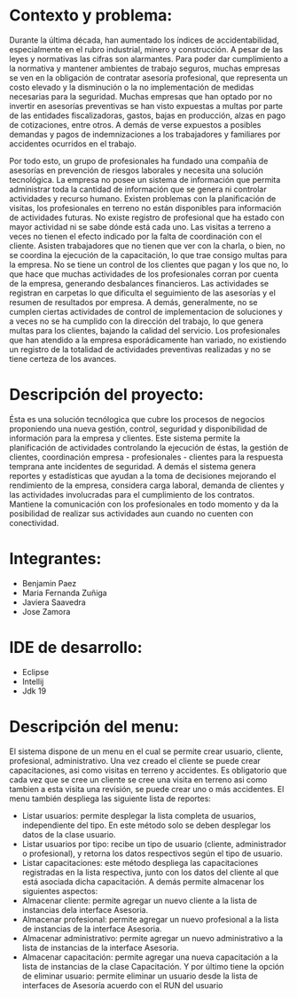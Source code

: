 # Contexto y problema:

 Durante la última década, han aumentado los índices de accidentabilidad, especialmente en el rubro industrial, minero y construcción. A pesar de las leyes y normativas las cifras son alarmantes. Para poder dar cumplimiento a la normativa y mantener ambientes de trabajo seguros, muchas empresas se ven en la obligación de contratar asesoría profesional, que representa un costo elevado y la disminución o la no implementación de medidas necesarias para la seguridad. Muchas empresas que han optado por no invertir en asesorías preventivas se han visto expuestas a multas por parte de las entidades fiscalizadoras, gastos, bajas en producción, alzas en pago de cotizaciones, entre otros. A demás de verse expuestos a posibles demandas y pagos de indemnizaciones a los trabajadores y familiares por accidentes ocurridos en el trabajo.

Por todo esto, un grupo de profesionales ha fundado una compañía de asesorías en prevención de riesgos laborales y necesita una solución tecnológica.
La empresa no posee un sistema de información que permita administrar toda la cantidad de información que se genera ni controlar actividades y recurso humano.
Existen problemas con la planificación de visitas, los profesionales en terreno no están disponibles para información de actividades futuras.
No existe registro de profesional que ha estado con mayor actividad ni se sabe dónde está cada uno.
Las visitas a terreno a veces no tienen el efecto indicado por la falta de coordinación con el cliente. Asisten trabajadores que no tienen que ver con la charla, o bien, no se coordina la ejecución de la capacitación, lo que trae consigo multas para la empresa. No se tiene un control de los clientes que pagan y los que no, lo que hace que muchas actividades de los profesionales corran por cuenta de la empresa, generando desbalances financieros. Las actividades se registran en carpetas lo que dificulta el seguimiento de las asesorías y el resumen de resultados por empresa. A demás, generalmente, no se cumplen ciertas actividades de control de implementacion de soluciones y a veces no se ha cumplido con la dirección del trabajo, lo que genera multas para los clientes, bajando la calidad del servicio. Los profesionales que han atendido a la empresa esporádicamente han variado, no existiendo un registro de la totalidad de actividades preventivas realizadas y no se tiene certeza de los avances.



# Descripción del proyecto:

  Ésta es una solución tecnólogica que cubre los procesos de negocios proponiendo una nueva gestión, control, seguridad y disponibilidad de información para la empresa y clientes.
  Este sistema permite la planificación de actividades controlando la ejecución de éstas, la gestión de clientes, coordinación empresa - profesionales - clientes para la respuesta temprana ante incidentes de seguridad. 
  A demás el sistema genera reportes y estadísticas que ayudan a la toma de decisiones mejorando el rendimiento de la empresa, considera carga laboral, demanda de clientes y las actividades involucradas para el cumplimiento de los contratos. Mantiene la comunicación con los profesionales en todo momento y da la posibilidad de realizar sus actividades aun cuando no cuenten con conectividad.

# Integrantes: 
  - Benjamin Paez
  - Maria Fernanda Zuñiga
  - Javiera Saavedra
  - Jose Zamora
  
 # IDE de desarrollo:
  - Eclipse
  - Intellij
  - Jdk 19
  
  # Descripción del menu:
  El sistema dispone de un menu en el cual se permite crear usuario, cliente, profesional, administrativo. Una vez creado el cliente se puede crear capacitaciones, asi como visitas en terreno y accidentes. Es obligatorio que cada vez que se cree un cliente se cree una visita en terreno asi como tambien a esta visita una revisión, se puede crear uno o más accidentes.
El menu también despliega las siguiente lista de reportes:
  - Listar usuarios: permite desplegar la lista completa de usuarios, independiente
del tipo. En este método solo se deben desplegar los datos de la clase usuario.
  - Listar usuarios por tipo: recibe un tipo de usuario (cliente, administrador o
profesional), y retorna los datos respectivos según el tipo de usuario.
  - Listar capacitaciones: este método despliega las capacitaciones registradas en la
lista respectiva, junto con los datos del cliente al que está asociada dicha
capacitación.
A demás permite almacenar los siguientes aspectos:
  - Almacenar cliente: permite agregar un nuevo cliente a la lista de instancias
dela interface Asesoria.
  - Almacenar profesional: permite agregar un nuevo profesional a la lista de
instancias de la interface Asesoria.
  - Almacenar administrativo: permite agregar un nuevo administrativo a la
lista de instancias de la interface Asesoria.
  - Almacenar capacitación: permite agregar una nueva capacitación a la lista de
instancias de la clase Capacitación.
Y por último tiene la opción de eliminar usuario: permite eliminar un usuario desde la lista de interfaces de
Asesoría acuerdo con el RUN del usuario 

